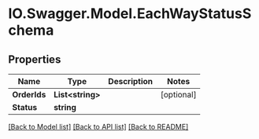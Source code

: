 # IO.Swagger.Model.EachWayStatusSchema
## Properties

Name | Type | Description | Notes
------------ | ------------- | ------------- | -------------
**OrderIds** | **List&lt;string&gt;** |  | [optional] 
**Status** | **string** |  | 

[[Back to Model list]](../README.md#documentation-for-models) [[Back to API list]](../README.md#documentation-for-api-endpoints) [[Back to README]](../README.md)

